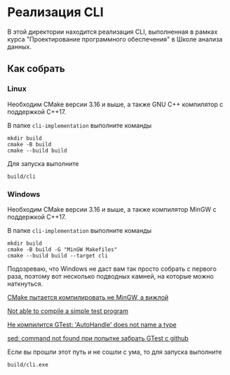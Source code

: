# Реализация СLI

В этой директории находится реализация СLI, выполненная в рамках курса 
"Проектирование программного обеспечения" в Школе анализа данных.
                                                                       
## Как собрать

### Linux

Необходим CMake версии 3.16 и выше, а также GNU C++ компилятор с поддержкой 
C++17.

В папке `cli-implementation` выполните команды

```
mkdir build
cmake -B build
cmake --build build
```

Для запуска выполните

```
build/cli
```

### Windows

Необходим CMake версии 3.16 и выше, а также компилятор MinGW с поддержкой 
C++17.

В папке `cli-implementation` выполните команды

```
mkdir build
cmake -B build -G "MinGW Makefiles"
cmake --build build --target cli
```

Подозреваю, что Windows не даст вам так просто собрать с первого раза, 
поэтому вот несколько подводных камней, на которые можно наткнуться.

[CMake пытается компилировать не MinGW, а вижлой](https://stackoverflow.com/questions/45933732/how-to-specify-a-compiler-in-cmake)

[Not able to compile a simple test program](https://stackoverflow.com/questions/59355908/mingw-c-compiler-not-able-to-compile-a-simple-test-program)

[Не компилится GTest: 'AutoHandle' does not name a type](https://github.com/google/googletest/issues/606)

[sed: command not found при попытке забрать GTest с github](https://github.com/desktop/desktop/issues/10425)


Если вы прошли этот путь и не сошли с ума, то для запуска выполните

```
build/cli.exe
```

